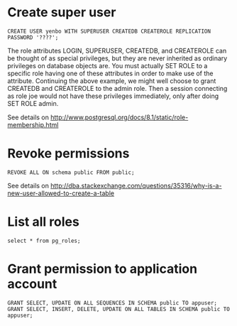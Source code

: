 # Create super user

    CREATE USER yenbo WITH SUPERUSER CREATEDB CREATEROLE REPLICATION PASSWORD '????';

The role attributes LOGIN, SUPERUSER, CREATEDB, and CREATEROLE can be thought of as special privileges, but they are never inherited as ordinary privileges on database objects are. You must actually SET ROLE to a specific role having one of these attributes in order to make use of the attribute. Continuing the above example, we might well choose to grant CREATEDB and CREATEROLE to the admin role. Then a session connecting as role joe would not have these privileges immediately, only after doing SET ROLE admin.

See details on <http://www.postgresql.org/docs/8.1/static/role-membership.html>

# Revoke permissions
 
    REVOKE ALL ON schema public FROM public;

See details on <http://dba.stackexchange.com/questions/35316/why-is-a-new-user-allowed-to-create-a-table>

# List all roles

    select * from pg_roles;

# Grant permission to application account

    GRANT SELECT, UPDATE ON ALL SEQUENCES IN SCHEMA public TO appuser;
    GRANT SELECT, INSERT, DELETE, UPDATE ON ALL TABLES IN SCHEMA public TO appuser;